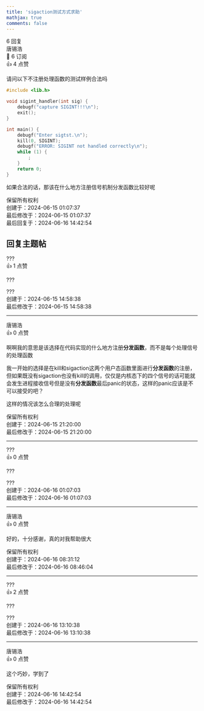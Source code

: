 ```yaml
---
title: 'sigaction测试方式求助'
mathjax: true
comments: false
---
```

<div class="post-info">6 回复</div>

<div id="reply-0" class="reply">
<div class="reply-header">
<span>唐锡浩</span>
<div class="reply-badges"><div class="badge badge-subscribes">&#x1F516;&#xFE0E; 6 订阅</div><div class="badge badge-likes">&#x1F44D;&#xFE0E; 4 点赞</div></div>
</div>
<div class="reply-text">

请问以下不注册处理函数的测试样例合法吗
```c
#include <lib.h>

void sigint_handler(int sig) {
	debugf("capture SIGINT!!!\n");
	exit();
}

int main() {
	debugf("Enter sigtst.\n");
	kill(0, SIGINT);
	debugf("ERROR: SIGINT not handled correctly\n");
	while (1) {
		;
	}
	return 0;
}
```

如果合法的话，那该在什么地方注册信号机制分发函数比较好呢

</div>
<div class="reply-footer">
<span>保留所有权利</span>
<div class="reply-datetime">
创建于：<time datetime="2024-06-15T01:07:37.492103+08:00" title="2024-06-15T01:07:37.492103+08:00">2024-06-15 01:07:37</time>
<br>最后修改于：<time datetime="2024-06-15T01:07:37.492103+08:00" title="2024-06-15T01:07:37.492103+08:00">2024-06-15 01:07:37</time>
<br>最后回复于：<time datetime="2024-06-16T14:42:54.168509+08:00" title="2024-06-16T14:42:54.168509+08:00">2024-06-16 14:42:54</time>
</div>
</div>
<div style="clear: both;"></div>
</div>

## 回复主题帖

<div id="reply-621" class="reply reply-l0">
<div class="reply-header">
<span>???</span>
<div class="reply-badges"><div class="badge badge-likes">&#x1F44D;&#xFE0E; 1 点赞</div></div>
</div>
<div class="reply-text">

???

</div>
<div class="reply-footer">
<span>???</span>
<div class="reply-datetime">
<span>创建于：2024-06-15 14:58:38</span>
<br><span>最后修改于：2024-06-15 14:58:38</span>
</div>
</div>
<div style="clear: both;"></div>
</div>

<hr class="reply-separator">
<div id="reply-630" class="reply reply-l1">
<div class="reply-header">
<span>唐锡浩</span>
<div class="reply-badges"><div class="badge">&#x1F44D;&#xFE0E; 0 点赞</div></div>
</div>
<div class="reply-text">

啊啊我的意思是该选择在代码实现的什么地方注册**分发函数**，而不是每个处理信号的处理函数

我一开始的选择是在kill和sigaction这两个用户态函数里面进行**分发函数**的注册，但如果既没有sigaction也没有kill的调用，仅仅是内核态下的四个信号的话可能就会发生进程接收信号但是没有**分发函数**最后panic的状态，这样的panic应该是不可以接受的吧？

这样的情况该怎么合理的处理呢

</div>
<div class="reply-footer">
<span>保留所有权利</span>
<div class="reply-datetime">
<span>创建于：2024-06-15 21:20:00</span>
<br><span>最后修改于：2024-06-15 21:20:00</span>
</div>
</div>
<div style="clear: both;"></div>
</div>

<hr class="reply-separator">
<div id="reply-636" class="reply reply-l2">
<div class="reply-header">
<span>???</span>
<div class="reply-badges"><div class="badge">&#x1F44D;&#xFE0E; 0 点赞</div></div>
</div>
<div class="reply-text">

???

</div>
<div class="reply-footer">
<span>???</span>
<div class="reply-datetime">
<span>创建于：2024-06-16 01:07:03</span>
<br><span>最后修改于：2024-06-16 01:07:03</span>
</div>
</div>
<div style="clear: both;"></div>
</div>

<hr class="reply-separator">
<div id="reply-639" class="reply reply-l3">
<div class="reply-header">
<span>唐锡浩</span>
<div class="reply-badges"><div class="badge">&#x1F44D;&#xFE0E; 0 点赞</div></div>
</div>
<div class="reply-text">

好的，十分感谢，真的对我帮助很大

</div>
<div class="reply-footer">
<span>保留所有权利</span>
<div class="reply-datetime">
<span>创建于：2024-06-16 08:31:12</span>
<br><span>最后修改于：2024-06-16 08:46:04</span>
</div>
</div>
<div style="clear: both;"></div>
</div>

<hr class="reply-separator">
<div id="reply-649" class="reply reply-l4">
<div class="reply-header">
<span>???</span>
<div class="reply-badges"><div class="badge badge-likes">&#x1F44D;&#xFE0E; 2 点赞</div></div>
</div>
<div class="reply-text">

???

</div>
<div class="reply-footer">
<span>???</span>
<div class="reply-datetime">
<span>创建于：2024-06-16 13:10:38</span>
<br><span>最后修改于：2024-06-16 13:10:38</span>
</div>
</div>
<div style="clear: both;"></div>
</div>

<hr class="reply-separator">
<div id="reply-651" class="reply reply-l5">
<div class="reply-header">
<span>唐锡浩</span>
<div class="reply-badges"><div class="badge">&#x1F44D;&#xFE0E; 0 点赞</div></div>
</div>
<div class="reply-text">

这个巧妙，学到了

</div>
<div class="reply-footer">
<span>保留所有权利</span>
<div class="reply-datetime">
<span>创建于：2024-06-16 14:42:54</span>
<br><span>最后修改于：2024-06-16 14:42:54</span>
</div>
</div>
<div style="clear: both;"></div>
</div>

